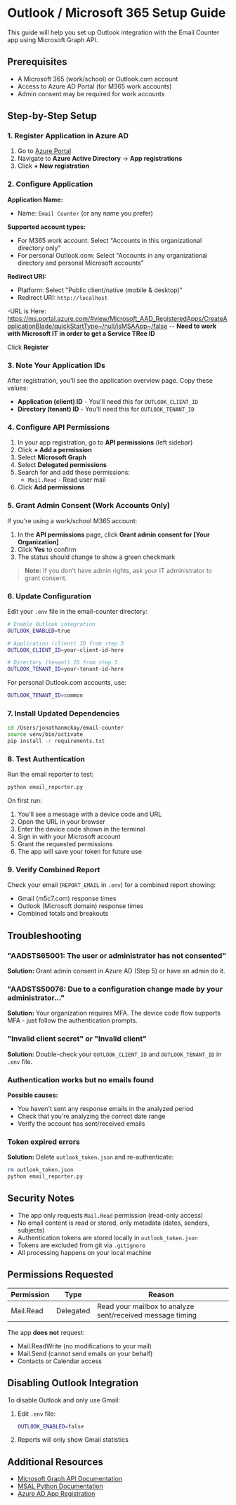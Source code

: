 # Outlook / Microsoft 365 Setup Guide

This guide will help you set up Outlook integration with the Email Counter app using Microsoft Graph API.

## Prerequisites

- A Microsoft 365 (work/school) or Outlook.com account
- Access to Azure AD Portal (for M365 work accounts)
- Admin consent may be required for work accounts

## Step-by-Step Setup

### 1. Register Application in Azure AD

1. Go to [Azure Portal](https://portal.azure.com/)
2. Navigate to **Azure Active Directory** → **App registrations**
3. Click **+ New registration**

### 2. Configure Application

**Application Name:**
- Name: `Email Counter` (or any name you prefer)

**Supported account types:**
- For M365 work account: Select "Accounts in this organizational directory only"
- For personal Outlook.com: Select "Accounts in any organizational directory and personal Microsoft accounts"

**Redirect URI:**
- Platform: Select "Public client/native (mobile & desktop)"
- Redirect URI: `http://localhost`


-URL is Here: https://ms.portal.azure.com/#view/Microsoft_AAD_RegisteredApps/CreateApplicationBlade/quickStartType~/null/isMSAApp~/false -- **Need to work with Microsoft IT in order to get a Service TRee ID**


Click **Register**






### 3. Note Your Application IDs

After registration, you'll see the application overview page. Copy these values:

- **Application (client) ID** - You'll need this for `OUTLOOK_CLIENT_ID`
- **Directory (tenant) ID** - You'll need this for `OUTLOOK_TENANT_ID`

### 4. Configure API Permissions

1. In your app registration, go to **API permissions** (left sidebar)
2. Click **+ Add a permission**
3. Select **Microsoft Graph**
4. Select **Delegated permissions**
5. Search for and add these permissions:
   - `Mail.Read` - Read user mail
6. Click **Add permissions**

### 5. Grant Admin Consent (Work Accounts Only)

If you're using a work/school M365 account:

1. In the **API permissions** page, click **Grant admin consent for [Your Organization]**
2. Click **Yes** to confirm
3. The status should change to show a green checkmark

> **Note:** If you don't have admin rights, ask your IT administrator to grant consent.

### 6. Update Configuration

Edit your `.env` file in the email-counter directory:

```bash
# Enable Outlook integration
OUTLOOK_ENABLED=true

# Application (client) ID from step 3
OUTLOOK_CLIENT_ID=your-client-id-here

# Directory (tenant) ID from step 3
OUTLOOK_TENANT_ID=your-tenant-id-here
```

For personal Outlook.com accounts, use:
```bash
OUTLOOK_TENANT_ID=common
```

### 7. Install Updated Dependencies

```bash
cd /Users/jonathanmckay/email-counter
source venv/bin/activate
pip install -r requirements.txt
```

### 8. Test Authentication

Run the email reporter to test:

```bash
python email_reporter.py
```

On first run:
1. You'll see a message with a device code and URL
2. Open the URL in your browser
3. Enter the device code shown in the terminal
4. Sign in with your Microsoft account
5. Grant the requested permissions
6. The app will save your token for future use

### 9. Verify Combined Report

Check your email (`REPORT_EMAIL` in `.env`) for a combined report showing:
- Gmail (m5c7.com) response times
- Outlook (Microsoft domain) response times
- Combined totals and breakouts

## Troubleshooting

### "AADSTS65001: The user or administrator has not consented"

**Solution:** Grant admin consent in Azure AD (Step 5) or have an admin do it.

### "AADSTS50076: Due to a configuration change made by your administrator..."

**Solution:** Your organization requires MFA. The device code flow supports MFA - just follow the authentication prompts.

### "Invalid client secret" or "Invalid client"

**Solution:** Double-check your `OUTLOOK_CLIENT_ID` and `OUTLOOK_TENANT_ID` in `.env` file.

### Authentication works but no emails found

**Possible causes:**
- You haven't sent any response emails in the analyzed period
- Check that you're analyzing the correct date range
- Verify the account has sent/received emails

### Token expired errors

**Solution:** Delete `outlook_token.json` and re-authenticate:
```bash
rm outlook_token.json
python email_reporter.py
```

## Security Notes

- The app only requests `Mail.Read` permission (read-only access)
- No email content is read or stored, only metadata (dates, senders, subjects)
- Authentication tokens are stored locally in `outlook_token.json`
- Tokens are excluded from git via `.gitignore`
- All processing happens on your local machine

## Permissions Requested

| Permission | Type | Reason |
|------------|------|--------|
| Mail.Read | Delegated | Read your mailbox to analyze sent/received message timing |

The app **does not** request:
- Mail.ReadWrite (no modifications to your mail)
- Mail.Send (cannot send emails on your behalf)
- Contacts or Calendar access

## Disabling Outlook Integration

To disable Outlook and only use Gmail:

1. Edit `.env` file:
   ```bash
   OUTLOOK_ENABLED=false
   ```

2. Reports will only show Gmail statistics

## Additional Resources

- [Microsoft Graph API Documentation](https://docs.microsoft.com/en-us/graph/overview)
- [MSAL Python Documentation](https://msal-python.readthedocs.io/)
- [Azure AD App Registration](https://docs.microsoft.com/en-us/azure/active-directory/develop/quickstart-register-app)

